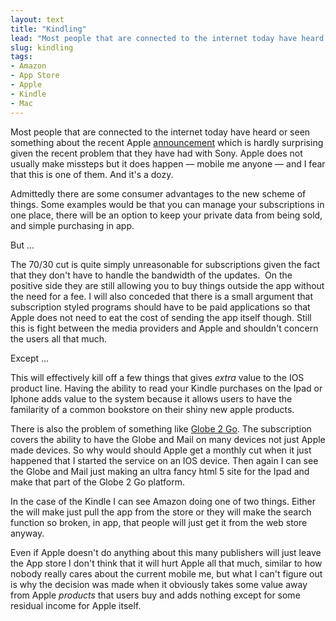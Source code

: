 ```yaml
---
layout: text
title: "Kindling"
lead: "Most people that are connected to the internet today have heard or seen something about the recent Apple [announcement](http://www.apple.com/pr/library/2011/02/15appstore.html) which is hardly surprising given the recent problem that they have had with Sony. Apple does not usually make missteps but it does happen — mobile me anyone — and I fear that this is one of them. And it's a dozy."
slug: kindling
tags:
- Amazon
- App Store
- Apple
- Kindle
- Mac
---
```


Most people that are connected to the internet today have heard or seen something about the recent Apple [announcement](http://www.apple.com/pr/library/2011/02/15appstore.html "Apple Pr") which is hardly surprising given the recent problem that they have had with Sony. Apple does not usually make missteps but it does happen — mobile me anyone — and I fear that this is one of them. And it's a dozy.

Admittedly there are some consumer advantages to the new scheme of things. Some examples would be that you can manage your subscriptions in one place, there will be an option to keep your private data from being sold, and simple purchasing in app.

But ... 

The 70/30 cut is quite simply unreasonable for subscriptions given the fact that they don't have to handle the bandwidth of the updates.  On the positive side they are still allowing you to buy things outside the app without the need for a fee. ﻿I will also conceded that there is a small argument that subscription styled programs should have to be paid applications so that Apple does not need to eat the cost of sending the app itself though. Still this is fight between the media providers and Apple and shouldn't concern the users all that much.

Except ...

This will effectively kill off a few things that gives *extra* value to the IOS product line. Having the ability to read your Kindle purchases on the Ipad or Iphone adds value to the system because it allows users to have the familarity of a common bookstore on their shiny new apple products.

There is also the problem of something like [Globe 2 Go](http://globe2go.newspaperdirect.com/epaper/viewer.aspx). The subscription covers the ability to have the Globe and Mail on many devices not just Apple made devices. So why would should Apple get a monthly cut when it just happened that I started the service on an IOS device. Then again I can see the Globe and Mail just making an ultra fancy html 5 site for the Ipad and make that part of the Globe 2 Go platform.

In the case of the Kindle I can see Amazon doing one of two things. Either the will make just pull the app from the store or they will make the search function so broken, in app, that people will just get it from the web store anyway.

Even if Apple doesn't do anything about this many publishers will just leave the App store I don't think that it will hurt Apple all that much, similar to how nobody really cares about the current mobile me, but what I can't figure out is why the decision was made when it obviously takes some value away from Apple *products* that users buy and adds nothing except for some residual income for Apple itself. 